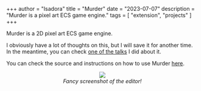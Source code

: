 +++
author = "Isadora"
title = "Murder"
date = "2023-07-07"
description = "Murder is a pixel art ECS game engine."
tags = [
    "extension",
    "projects"
]
+++

Murder is a 2D pixel art ECS game engine.

<!--more-->

I obviously have a lot of thoughts on this, but I will save it for another time. In the meantime, you can check [one of the talks](/post/tips-future-proof-engine/) I did about it.

You can check the source and instructions on how to use Murder [here](https://github.com/isadorasophia/murder).

<p>
<center>
<img src="/images/projects/murder0.png">
<br>
<i>Fancy screenshot of the editor!</i>
</center>
</p>
